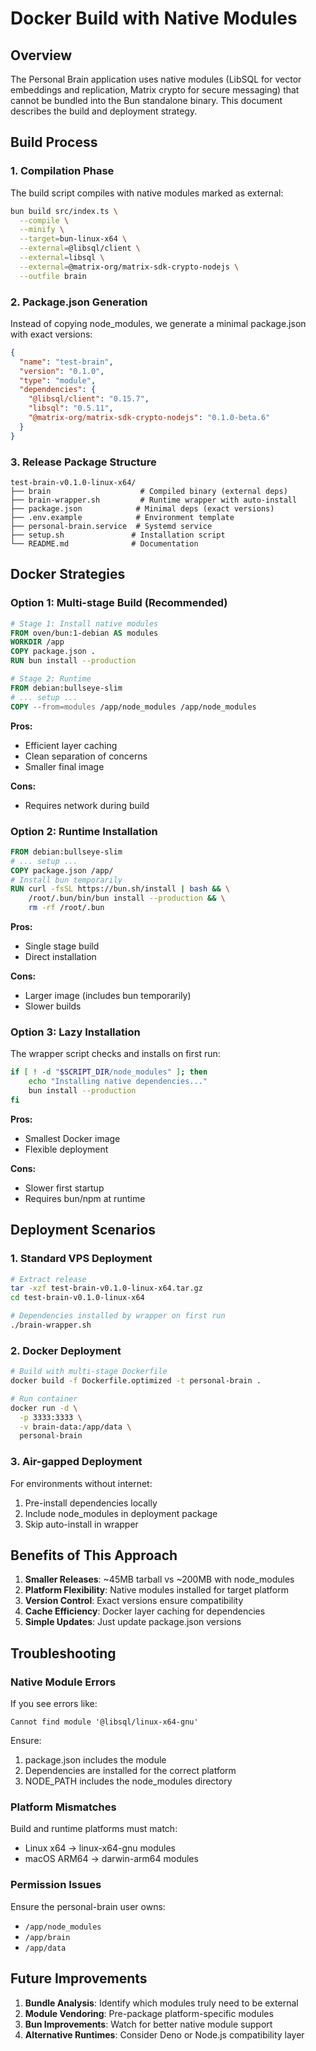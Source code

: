 # Docker Build with Native Modules

## Overview

The Personal Brain application uses native modules (LibSQL for vector embeddings and replication, Matrix crypto for secure messaging) that cannot be bundled into the Bun standalone binary. This document describes the build and deployment strategy.

## Build Process

### 1. Compilation Phase

The build script compiles with native modules marked as external:

```bash
bun build src/index.ts \
  --compile \
  --minify \
  --target=bun-linux-x64 \
  --external=@libsql/client \
  --external=libsql \
  --external=@matrix-org/matrix-sdk-crypto-nodejs \
  --outfile brain
```

### 2. Package.json Generation

Instead of copying node_modules, we generate a minimal package.json with exact versions:

```json
{
  "name": "test-brain",
  "version": "0.1.0",
  "type": "module",
  "dependencies": {
    "@libsql/client": "0.15.7",
    "libsql": "0.5.11",
    "@matrix-org/matrix-sdk-crypto-nodejs": "0.1.0-beta.6"
  }
}
```

### 3. Release Package Structure

```
test-brain-v0.1.0-linux-x64/
├── brain                    # Compiled binary (external deps)
├── brain-wrapper.sh         # Runtime wrapper with auto-install
├── package.json            # Minimal deps (exact versions)
├── .env.example            # Environment template
├── personal-brain.service  # Systemd service
├── setup.sh               # Installation script
└── README.md              # Documentation
```

## Docker Strategies

### Option 1: Multi-stage Build (Recommended)

```dockerfile
# Stage 1: Install native modules
FROM oven/bun:1-debian AS modules
WORKDIR /app
COPY package.json .
RUN bun install --production

# Stage 2: Runtime
FROM debian:bullseye-slim
# ... setup ...
COPY --from=modules /app/node_modules /app/node_modules
```

**Pros:**
- Efficient layer caching
- Clean separation of concerns
- Smaller final image

**Cons:**
- Requires network during build

### Option 2: Runtime Installation

```dockerfile
FROM debian:bullseye-slim
# ... setup ...
COPY package.json /app/
# Install bun temporarily
RUN curl -fsSL https://bun.sh/install | bash && \
    /root/.bun/bin/bun install --production && \
    rm -rf /root/.bun
```

**Pros:**
- Single stage build
- Direct installation

**Cons:**
- Larger image (includes bun temporarily)
- Slower builds

### Option 3: Lazy Installation

The wrapper script checks and installs on first run:

```bash
if [ ! -d "$SCRIPT_DIR/node_modules" ]; then
    echo "Installing native dependencies..."
    bun install --production
fi
```

**Pros:**
- Smallest Docker image
- Flexible deployment

**Cons:**
- Slower first startup
- Requires bun/npm at runtime

## Deployment Scenarios

### 1. Standard VPS Deployment

```bash
# Extract release
tar -xzf test-brain-v0.1.0-linux-x64.tar.gz
cd test-brain-v0.1.0-linux-x64

# Dependencies installed by wrapper on first run
./brain-wrapper.sh
```

### 2. Docker Deployment

```bash
# Build with multi-stage Dockerfile
docker build -f Dockerfile.optimized -t personal-brain .

# Run container
docker run -d \
  -p 3333:3333 \
  -v brain-data:/app/data \
  personal-brain
```

### 3. Air-gapped Deployment

For environments without internet:

1. Pre-install dependencies locally
2. Include node_modules in deployment package
3. Skip auto-install in wrapper

## Benefits of This Approach

1. **Smaller Releases**: ~45MB tarball vs ~200MB with node_modules
2. **Platform Flexibility**: Native modules installed for target platform
3. **Version Control**: Exact versions ensure compatibility
4. **Cache Efficiency**: Docker layer caching for dependencies
5. **Simple Updates**: Just update package.json versions

## Troubleshooting

### Native Module Errors

If you see errors like:
```
Cannot find module '@libsql/linux-x64-gnu'
```

Ensure:
1. package.json includes the module
2. Dependencies are installed for the correct platform
3. NODE_PATH includes the node_modules directory

### Platform Mismatches

Build and runtime platforms must match:
- Linux x64 → linux-x64-gnu modules
- macOS ARM64 → darwin-arm64 modules

### Permission Issues

Ensure the personal-brain user owns:
- `/app/node_modules`
- `/app/brain`
- `/app/data`

## Future Improvements

1. **Bundle Analysis**: Identify which modules truly need to be external
2. **Module Vendoring**: Pre-package platform-specific modules
3. **Bun Improvements**: Watch for better native module support
4. **Alternative Runtimes**: Consider Deno or Node.js compatibility layer
